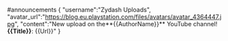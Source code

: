 #announcements
{
  "username":"Zydash Uploads",
  "avatar_url":"https://blog.eu.playstation.com/files/avatars/avatar_4364447.jpg",
  "content":"New upload on the**{{AuthorName}}** YouTube channel! **{{Title}}**: {{Url}}"
}
